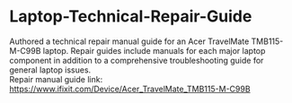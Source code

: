 # Laptop-Technical-Repair-Guide
Authored a technical repair manual guide for an Acer TravelMate TMB115-M-C99B laptop. Repair guides include manuals for each major laptop component in addition to a comprehensive troubleshooting guide for general laptop issues.<br>
Repair manual guide link: https://www.ifixit.com/Device/Acer_TravelMate_TMB115-M-C99B
